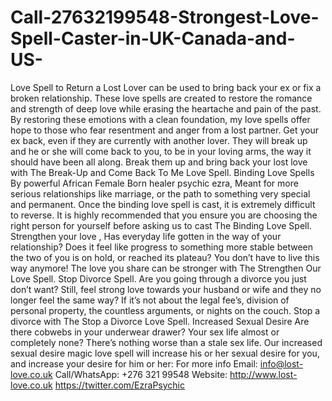 # Call-27632199548-Strongest-Love-Spell-Caster-in-UK-Canada-and-US-
Love Spell to Return a Lost Lover can be used to bring back your ex or fix a broken relationship. These love spells are created to restore the romance and strength of deep love while erasing the heartache and pain of the past. By restoring these emotions with a clean foundation, my love spells offer hope to those who fear resentment and anger from a lost partner.   Get your ex back, even if they are currently with another lover. They will break up and he or she will come back to you, to be in your loving arms, the way it should have been all along. Break them up and bring back your lost love with The Break-Up and Come Back To Me Love Spell.  Binding Love Spells By powerful African Female Born healer psychic ezra,  Meant for more serious relationships like marriage, or the path to something very special and permanent. Once the binding love spell is cast, it is extremely difficult to reverse. It is highly recommended that you ensure you are choosing the right person for yourself before asking us to cast The Binding Love Spell.  Strengthen your love , Has everyday life gotten in the way of your relationship? Does it feel like progress to something more stable between the two of you is on hold, or reached its plateau? You don’t have to live this way anymore! The love you share can be stronger with The Strengthen Our Love Spell. Stop Divorce Spell. Are you going through a divorce you just don’t want? Still, feel strong love towards your husband or wife and they no longer feel the same way? If it’s not about the legal fee’s, division of personal property, the countless arguments, or nights on the couch.  Stop a divorce with The Stop a Divorce Love Spell. Increased Sexual Desire Are there cobwebs in your underwear drawer? Your sex life almost or completely none? There’s nothing worse than a stale sex life. Our increased sexual desire magic love spell will increase his or her sexual desire for you, and increase your desire for him or her:  For more info Email: info@lost-love.co.uk Call/WhatsApp: +276 321 99548 Website: http://www.lost-love.co.uk https://twitter.com/EzraPsychic
